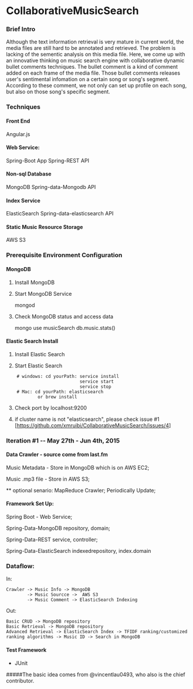 
# CollaborativeMusicSearch

### Brief Intro
Although the text information retrieval is very mature in current world, the media files are still hard to be annotated and retrieved. The problem is lacking of the sementic analysis on this media file. Here, we come up with an innovative thinking on music search engine with collaborative dynamic bullet comments techniques. The bullet comment is a kind of comment added on each frame of the media file. Those bullet comments releases user's sentimental infomation on a certain song or song's segment. According to these comment, we not only can set up profile on each song, but also on those song's specific segment. 

### Techniques
#### Front End
Angular.js

#### Web Service:
Spring-Boot App
Spring-REST API

#### Non-sql Database 
MongoDB
Spring-data-Mongodb API

#### Index Service
ElasticSearch
Spring-data-elasticsearch API

#### Static Music Resource Storage
AWS S3


### Prerequisite Environment Configuration
#### MongoDB  
1. Install MongoDB
2. Start MongoDB Service

	mongod

3. Check MongoDB status and access data 

	mongo
	use musicSearch
	db.music.stats()


#### Elastic Search Install

1. Install Elastic Search

2. Start Elastic Search 
```
	# windows: cd yourPath: service install
							service start
							service stop
	# Mac: cd yourPath: elasticsearch
			or brew install
```
3. Check port by localhost:9200

4. if cluster name is not "elasticsearch", please check issue #1
	[https://github.com/xmruibi/CollaborativeMusicSearch/issues/4]

### Iteration #1 -- May 27th - Jun 4th, 2015

#### Data Crawler - source come from last.fm

Music Metadata - Store in MongoDB which is on AWS EC2;

Music .mp3 file - Store in AWS S3;

** optional senario: MapReduce Crawler; Periodically Update; 


#### Framework Set Up:

Spring Boot - Web Service;

Spring-Data-MongoDB repository, domain;

Spring-Data-REST service, controller;

Spring-Data-ElasticSearch indexedrepository, index.domain

### Dataflow:

In: 

    Crawler -> Music Info -> MongoDB 
            -> Music Sourcce ->  AWS S3 
            -> Music Comment -> ElasticSearch Indexing 

Out:

    Basic CRUD -> MongoDB repository
    Basic Retrieval -> MongoDB repository
    Advanced Retrieval -> ElasticSearch Index -> TFIDF ranking/customized ranking algorithms -> Music ID -> Search in MongoDB 
    



#### Test Framework

- JUnit






#####The basic idea comes from @vincentlau0493, who also is the chief contributor. 

